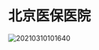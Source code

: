 # 北京医保医院


![20210310101640](https://cdn.jsdelivr.net/gh/SuperMarioYL/ImageHostingService@master/resources/blogs/20210310101640.png)